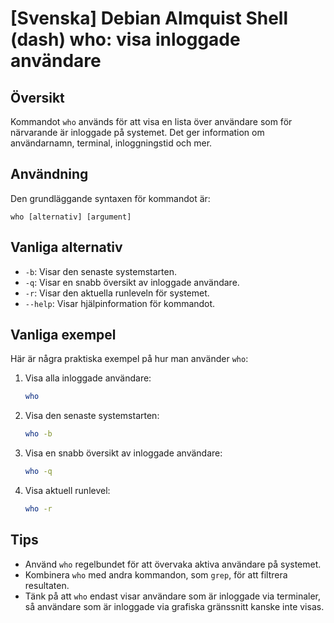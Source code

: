 # [Svenska] Debian Almquist Shell (dash) who: visa inloggade användare

## Översikt
Kommandot `who` används för att visa en lista över användare som för närvarande är inloggade på systemet. Det ger information om användarnamn, terminal, inloggningstid och mer.

## Användning
Den grundläggande syntaxen för kommandot är:

```
who [alternativ] [argument]
```

## Vanliga alternativ
- `-b`: Visar den senaste systemstarten.
- `-q`: Visar en snabb översikt av inloggade användare.
- `-r`: Visar den aktuella runleveln för systemet.
- `--help`: Visar hjälpinformation för kommandot.

## Vanliga exempel
Här är några praktiska exempel på hur man använder `who`:

1. Visa alla inloggade användare:
   ```bash
   who
   ```

2. Visa den senaste systemstarten:
   ```bash
   who -b
   ```

3. Visa en snabb översikt av inloggade användare:
   ```bash
   who -q
   ```

4. Visa aktuell runlevel:
   ```bash
   who -r
   ```

## Tips
- Använd `who` regelbundet för att övervaka aktiva användare på systemet.
- Kombinera `who` med andra kommandon, som `grep`, för att filtrera resultaten.
- Tänk på att `who` endast visar användare som är inloggade via terminaler, så användare som är inloggade via grafiska gränssnitt kanske inte visas.